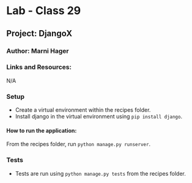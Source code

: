 # Lab - Class 29
## Project: DjangoX
### Author: Marni Hager

### Links and Resources:
N/A

### Setup
* Create a virtual environment within the recipes folder.
* Install django in the virtual environment using `pip install django`.

#### How to run the application:
From the recipes folder, run `python manage.py runserver`.

### Tests
* Tests are run using `python manage.py tests` from the recipes folder.
